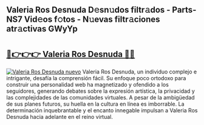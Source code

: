 ## Valeria Ros Desnuda D𝚎sn𝚞dos filtr𝚊dos - Parts-NS7 Vid𝚎os f𝚘tos - N𝚞evas filtr𝚊ciones atr𝚊ctivas GWyYp

# <h2><a href="http://mb6emg.tromn.icu/?c=Valeria+Ros+Desnuda">🔗👉👉👉 Valeria Ros Desnuda 🔗🔗</a></h2>

[![Valeria Ros Desnuda nuevo](https://i.imgur.com/pEAQMta.gif)](http://mb6emg.tromn.icu/?c=Valeria+Ros+Desnuda)
Valeria Ros Desnuda, un individuo complejo e intrigante, desafía la comprensión fácil. Su enfoque poco ortodoxo para construir una personalidad web ha magnetizado y ofendido a los seguidores, generando debates sobre la expresión artística, la privacidad y las complejidades de las comunidades virtuales. A pesar de la ambigüedad de sus planes futuros, su huella en la cultura en línea es imborrable. La determinación inquebrantable y el encanto innegable impulsan a Valeria Ros Desnuda hacia adelante en el reino virtual.

